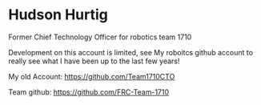 <h1> Hudson Hurtig </h1>

Former Chief Technology Officer for robotics team 1710

Development on this account is limited, see My roboitcs github account to really see what I have been up to the last few years!

My old Account: https://github.com/Team1710CTO 

Team github: https://github.com/FRC-Team-1710 


